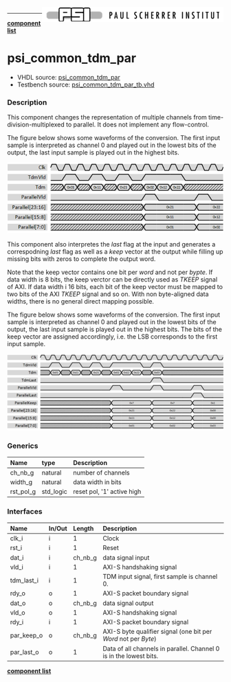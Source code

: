 <img align="right" src="../psi_logo.png">

***

[**component list**](../README.md)

# psi_common_tdm_par
 - VHDL source: [psi_common_tdm_par](../../hdl/psi_common_tdm_par.vhd)
 - Testbench source: [psi_common_tdm_par_tb.vhd](../../testbench/psi_common_tdm_par_tb/psi_common_tdm_par_tb.vhd)

### Description

This component changes the representation of multiple channels from time-division-multiplexed to parallel. It does not implement any flow-control.

The figure below shows some waveforms of the conversion. The first input sample is interpreted as channel 0 and played out in the lowest bits of the output, the last input sample is played out in the highest bits.

<p align="center"> <img src="psi_common_tdm_par_fig0.png"> </p>


This component also interpretes the *last* flag at the input and generates a correspodning *last* flag as well as a *keep* vector at the output while filling up missing bits with zeros to complete the output word.

Note that the keep vector contains one bit per *word* and not per *bypte*. If data width is 8 bits, the keep verctor can be directly used as *TKEEP* signal of AXI. If data width i 16 bits, each bit of the keep vector must be mapped to two bits of the AXI *TKEEP* signal and so on. With non byte-aligned data widths, there is no general direct mapping possible.

The figure below shows some waveforms of the conversion. The first input sample is interpreted as channel 0 and played out in the lowest bits of the output, the last input sample is played out in the highest bits. The bits of the keep vector are assigned accordingly, i.e. the LSB corresponds to the first input sample.

<p align="center"> <img src="psi_common_tdm_par_fig1.png"> </p>


### Generics
| Name            | type      | Description      |
|:----------------|:----------|:-----------------|
| ch_nb_g | natural   | number of channels
| width_g | natural   | data width in bits
| rst_pol_g       | std_logic | reset pol, '1' active high

### Interfaces
| Name       | In/Out   | Length          | Description                |
|:-----------|:---------|:----------------|:---------------------------|
| clk_i      | i        | 1               | Clock
| rst_i      | i        | 1               | Reset
| dat_i      | i        | ch_nb_g 				|  data signal input
| vld_i      | i        | 1               | AXI-S handshaking signal
|tdm_last_i  | i    		| 1 							| TDM input signal, first sample is channel 0.
| rdy_o      | o        | 1               | AXI-S packet boundary signal
| dat_o      | o        | ch_nb_g 			  | data signal output
| vld_o      | o        | 1               | AXI-S handshaking signal
| rdy_i  		 | i  			| 1   					  | AXI-S packet boundary signal  |
| par_keep_o | o        | ch_nb_g				  | AXI-S byte qualifier signal (one bit per *Word* not per *Byte*)
| par_last_o | o        | 1               | Data of all channels in parallel. Channel 0 is in the lowest bits.


[**component list**](../README.md)
